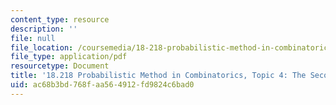 ```yaml
---
content_type: resource
description: ''
file: null
file_location: /coursemedia/18-218-probabilistic-method-in-combinatorics-spring-2019/ac68b3bd768faa564912fd9824c6bad0_MIT18_218S19_ch4.pdf
file_type: application/pdf
resourcetype: Document
title: '18.218 Probabilistic Method in Combinatorics, Topic 4: The Second Moment Method'
uid: ac68b3bd-768f-aa56-4912-fd9824c6bad0
---
```

